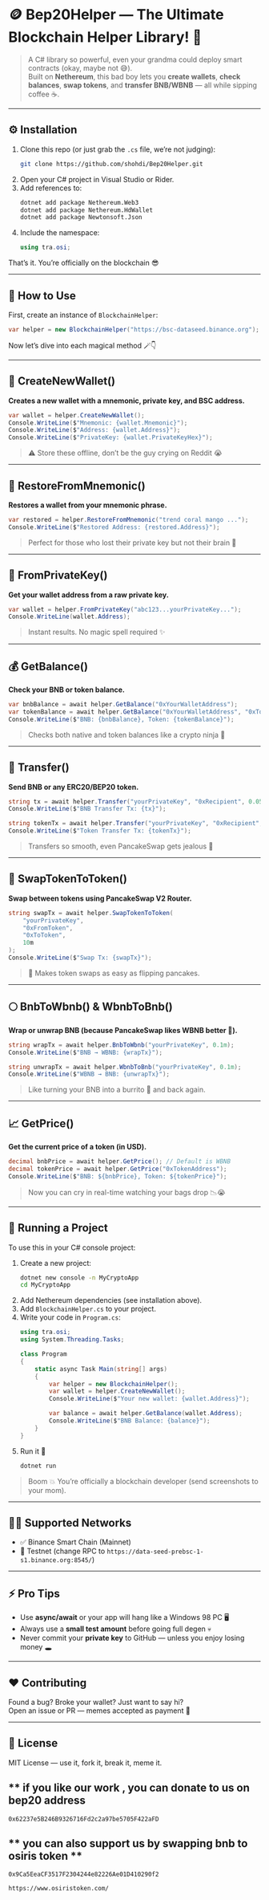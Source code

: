 ﻿# 🪙 **Bep20Helper — The Ultimate Blockchain Helper Library!** 🚀  

> A C# library so powerful, even your grandma could deploy smart contracts (okay, maybe not 😅).  
> Built on **Nethereum**, this bad boy lets you **create wallets**, **check balances**, **swap tokens**, and **transfer BNB/WBNB** — all while sipping coffee ☕.

---

## ⚙️ **Installation**

1. Clone this repo (or just grab the `.cs` file, we’re not judging):
   ```bash
   git clone https://github.com/shohdi/Bep20Helper.git
   ```
2. Open your C# project in Visual Studio or Rider.  
3. Add references to:
   ```bash
   dotnet add package Nethereum.Web3
   dotnet add package Nethereum.HdWallet
   dotnet add package Newtonsoft.Json
   ```
4. Include the namespace:
   ```csharp
   using tra.osi;
   ```

That’s it. You’re officially on the blockchain 😎  

---

## 🧠 **How to Use**

First, create an instance of `BlockchainHelper`:
```csharp
var helper = new BlockchainHelper("https://bsc-dataseed.binance.org"); // default RPC
```

Now let’s dive into each magical method 🪄👇  

---

## 🪪 **CreateNewWallet()**

**Creates a new wallet with a mnemonic, private key, and BSC address.**

```csharp
var wallet = helper.CreateNewWallet();
Console.WriteLine($"Mnemonic: {wallet.Mnemonic}");
Console.WriteLine($"Address: {wallet.Address}");
Console.WriteLine($"PrivateKey: {wallet.PrivateKeyHex}");
```

> ⚠️ Store these offline, don’t be the guy crying on Reddit 😭  

---

## 🧩 **RestoreFromMnemonic()**

**Restores a wallet from your mnemonic phrase.**

```csharp
var restored = helper.RestoreFromMnemonic("trend coral mango ...");
Console.WriteLine($"Restored Address: {restored.Address}");
```

> Perfect for those who lost their private key but not their brain 🧠  

---

## 🔑 **FromPrivateKey()**

**Get your wallet address from a raw private key.**

```csharp
var wallet = helper.FromPrivateKey("abc123...yourPrivateKey...");
Console.WriteLine(wallet.Address);
```

> Instant results. No magic spell required ✨  

---

## 💰 **GetBalance()**

**Check your BNB or token balance.**

```csharp
var bnbBalance = await helper.GetBalance("0xYourWalletAddress");
var tokenBalance = await helper.GetBalance("0xYourWalletAddress", "0xTokenAddress");
Console.WriteLine($"BNB: {bnbBalance}, Token: {tokenBalance}");
```

> Checks both native and token balances like a crypto ninja 🥷  

---

## 💸 **Transfer()**

**Send BNB or any ERC20/BEP20 token.**

```csharp
string tx = await helper.Transfer("yourPrivateKey", "0xRecipient", 0.05m); // BNB
Console.WriteLine($"BNB Transfer Tx: {tx}");

string tokenTx = await helper.Transfer("yourPrivateKey", "0xRecipient", 100, "0xTokenAddress");
Console.WriteLine($"Token Transfer Tx: {tokenTx}");
```

> Transfers so smooth, even PancakeSwap gets jealous 🥞  

---

## 💱 **SwapTokenToToken()**

**Swap between tokens using PancakeSwap V2 Router.**

```csharp
string swapTx = await helper.SwapTokenToToken(
    "yourPrivateKey",
    "0xFromToken",
    "0xToToken",
    10m
);
Console.WriteLine($"Swap Tx: {swapTx}");
```

> 🔄 Makes token swaps as easy as flipping pancakes.  

---

## 🌕 **BnbToWbnb()** & **WbnbToBnb()**

**Wrap or unwrap BNB (because PancakeSwap likes WBNB better 🤷).**

```csharp
string wrapTx = await helper.BnbToWbnb("yourPrivateKey", 0.1m);
Console.WriteLine($"BNB → WBNB: {wrapTx}");

string unwrapTx = await helper.WbnbToBnb("yourPrivateKey", 0.1m);
Console.WriteLine($"WBNB → BNB: {unwrapTx}");
```

> Like turning your BNB into a burrito 🌯 and back again.  

---

## 📈 **GetPrice()**

**Get the current price of a token (in USD).**

```csharp
decimal bnbPrice = await helper.GetPrice(); // Default is WBNB
decimal tokenPrice = await helper.GetPrice("0xTokenAddress");
Console.WriteLine($"BNB: ${bnbPrice}, Token: ${tokenPrice}");
```

> Now you can cry in real-time watching your bags drop 📉😭  

---

## 🧪 **Running a Project**

To use this in your C# console project:

1. Create a new project:
   ```bash
   dotnet new console -n MyCryptoApp
   cd MyCryptoApp
   ```
2. Add Nethereum dependencies (see installation above).  
3. Add `BlockchainHelper.cs` to your project.  
4. Write your code in `Program.cs`:
   ```csharp
   using tra.osi;
   using System.Threading.Tasks;

   class Program
   {
       static async Task Main(string[] args)
       {
           var helper = new BlockchainHelper();
           var wallet = helper.CreateNewWallet();
           Console.WriteLine($"Your new wallet: {wallet.Address}");

           var balance = await helper.GetBalance(wallet.Address);
           Console.WriteLine($"BNB Balance: {balance}");
       }
   }
   ```
5. Run it 🚀
   ```bash
   dotnet run
   ```

> Boom 💥 You’re officially a blockchain developer (send screenshots to your mom).  

---

## 🧑‍💻 **Supported Networks**

- ✅ Binance Smart Chain (Mainnet)
- 🧪 Testnet (change RPC to `https://data-seed-prebsc-1-s1.binance.org:8545/`)

---

## ⚡ **Pro Tips**

- Use **async/await** or your app will hang like a Windows 98 PC 🖥️  
- Always use a **small test amount** before going full degen 💀  
- Never commit your **private key** to GitHub — unless you enjoy losing money 🕳️  

---

## ❤️ **Contributing**

Found a bug? Broke your wallet? Just want to say hi?  
Open an issue or PR — memes accepted as payment 🐸  

---

## 🥳 **License**

MIT License — use it, fork it, break it, meme it.  

## ** if you like our work , you can donate to us on bep20 address  
```
0x62237e5B246B9326716Fd2c2a97be5705F422aFD
```

## ** you can also support us by swapping bnb to osiris token **
```
0x9Ca5EeaCF3517F2304244e82226Ae01D410290f2

https://www.osiristoken.com/
```